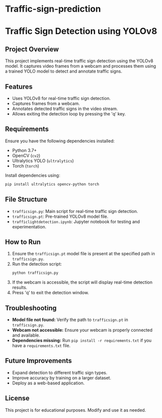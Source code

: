# Traffic-sign-prediction
# Traffic Sign Detection using YOLOv8

## Project Overview
This project implements real-time traffic sign detection using the YOLOv8 model. It captures video frames from a webcam and processes them using a trained YOLO model to detect and annotate traffic signs.

## Features
- Uses YOLOv8 for real-time traffic sign detection.
- Captures frames from a webcam.
- Annotates detected traffic signs in the video stream.
- Allows exiting the detection loop by pressing the 'q' key.

## Requirements
Ensure you have the following dependencies installed:

- Python 3.7+
- OpenCV (`cv2`)
- Ultralytics YOLO (`ultralytics`)
- Torch (`torch`)

Install dependencies using:
```bash
pip install ultralytics opencv-python torch
```

## File Structure
- `trafficsign.py`: Main script for real-time traffic sign detection.
- `trafficsign.pt`: Pre-trained YOLOv8 model file.
- `trafficlightdetection.ipynb`: Jupyter notebook for testing and experimentation.

## How to Run
1. Ensure the `trafficsign.pt` model file is present at the specified path in `trafficsign.py`.
2. Run the detection script:
   ```bash
   python trafficsign.py
   ```
3. If the webcam is accessible, the script will display real-time detection results.
4. Press 'q' to exit the detection window.

## Troubleshooting
- **Model file not found:** Verify the path to `trafficsign.pt` in `trafficsign.py`.
- **Webcam not accessible:** Ensure your webcam is properly connected and available.
- **Dependencies missing:** Run `pip install -r requirements.txt` if you have a `requirements.txt` file.

## Future Improvements
- Expand detection to different traffic sign types.
- Improve accuracy by training on a larger dataset.
- Deploy as a web-based application.

## License
This project is for educational purposes. Modify and use it as needed.




